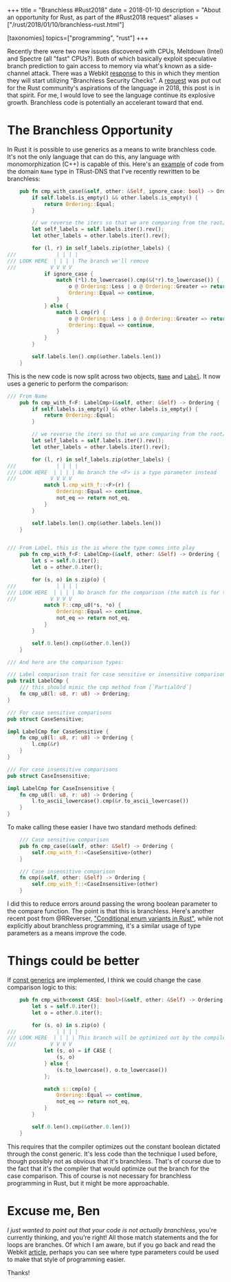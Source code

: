 +++
title = "Branchless #Rust2018"
date = 2018-01-10
description = "About an opportunity for Rust, as part of the #Rust2018 request"
aliases = ["/rust/2018/01/10/branchless-rust.html"]

[taxonomies]
topics=["programming", "rust"]
+++

Recently there were two new issues discovered with CPUs, Meltdown (Intel) and Spectre (all "fast" CPUs?). Both of which basically exploit speculative branch prediction to gain access to memory via what's known as a side-channel attack. There was a Webkit [response](https://webkit.org/blog/8048/what-spectre-and-meltdown-mean-for-webkit/) to this in which they mention they will start utilizing "Branchless Security Checks". A [request](https://blog.rust-lang.org/2018/01/03/new-years-rust-a-call-for-community-blogposts.html) was put out for the Rust community's aspirations of the language in 2018, this post is in that spirit. For me, I would love to see the language continue its explosive growth. Branchless code is potentially an accelerant toward that end.

# The Branchless Opportunity

In Rust it is possible to use generics as a means to write branchless code. It's not the only language that can do this, any language with monomorphization (C++) is capable of this. Here's an [example](https://github.com/bluejekyll/trust-dns/blob/fb9e5cde20902b24462cdb234cbcd4113c89b081/proto/src/rr/domain.rs#L549) of code from the domain `Name` type in TRust-DNS that I've recently rewritten to be branchless:

```rust
    pub fn cmp_with_case(&self, other: &Self, ignore_case: bool) -> Ordering {
        if self.labels.is_empty() && other.labels.is_empty() {
            return Ordering::Equal;
        }

        // we reverse the iters so that we are comparing from the root/domain to the local...
        let self_labels = self.labels.iter().rev();
        let other_labels = other.labels.iter().rev();

        for (l, r) in self_labels.zip(other_labels) {
///             | | | |
/// LOOK HERE  | | | | The branch we'll remove
///           V V V V
            if ignore_case {
                match (*l).to_lowercase().cmp(&(*r).to_lowercase()) {
                    o @ Ordering::Less | o @ Ordering::Greater => return o,
                    Ordering::Equal => continue,
                }
            } else {
                match l.cmp(r) {
                    o @ Ordering::Less | o @ Ordering::Greater => return o,
                    Ordering::Equal => continue,
                }
            }
        }

        self.labels.len().cmp(&other.labels.len())
    }
```

This is the new code is now split across two objects, [`Name`](https://github.com/bluejekyll/trust-dns/blob/95e35576f7a1d4cf754750538ddf33838c6f4d42/proto/src/rr/domain/name.rs#L550) and [`Label`](https://github.com/bluejekyll/trust-dns/blob/95e35576f7a1d4cf754750538ddf33838c6f4d42/proto/src/rr/domain/label.rs#L113). It now uses a generic to perform the comparison:

```rust
/// From Name
    pub fn cmp_with_f<F: LabelCmp>(&self, other: &Self) -> Ordering {
        if self.labels.is_empty() && other.labels.is_empty() {
            return Ordering::Equal;
        }

        // we reverse the iters so that we are comparing from the root/domain to the local...
        let self_labels = self.labels.iter().rev();
        let other_labels = other.labels.iter().rev();

        for (l, r) in self_labels.zip(other_labels) {
///             | | | |
/// LOOK HERE  | | | | No branch the <F> is a type parameter instead
///           V V V V
            match l.cmp_with_f::<F>(r) {
                Ordering::Equal => continue,
                not_eq => return not_eq,
            }
        }

        self.labels.len().cmp(&other.labels.len())
    }


/// From Label, this is the is where the type comes into play
    pub fn cmp_with_f<F: LabelCmp>(&self, other: &Self) -> Ordering {
        let s = self.0.iter();
        let o = other.0.iter();

        for (s, o) in s.zip(o) {
///             | | | |
/// LOOK HERE  | | | | No branch for the comparison (the match is for the result of the comparison)
///           V V V V
            match F::cmp_u8(*s, *o) {
                Ordering::Equal => continue,
                not_eq => return not_eq,
            }
        }

        self.0.len().cmp(&other.0.len())
    }

/// And here are the comparison types:

/// Label comparison trait for case sensitive or insensitive comparisons
pub trait LabelCmp {
    /// this should mimic the cmp method from [`PartialOrd`]
    fn cmp_u8(l: u8, r: u8) -> Ordering;
}

/// For case sensitive comparisons
pub struct CaseSensitive;

impl LabelCmp for CaseSensitive {
    fn cmp_u8(l: u8, r: u8) -> Ordering {
        l.cmp(&r)
    }
}

/// For case insensitive comparisons
pub struct CaseInsensitive;

impl LabelCmp for CaseInsensitive {
    fn cmp_u8(l: u8, r: u8) -> Ordering {
        l.to_ascii_lowercase().cmp(&r.to_ascii_lowercase())
    }
}
```

To make calling these easier I have two standard methods defined:

```rust
    /// Case sensitive comparison
    pub fn cmp_case(&self, other: &Self) -> Ordering {
        self.cmp_with_f::<CaseSensitive>(other)
    }

    /// Case insensitive comparison
    fn cmp(&self, other: &Self) -> Ordering {
        self.cmp_with_f::<CaseInsensitive>(other)
    }
```

I did this to reduce errors around passing the wrong boolean parameter to the compare function. The point is that this is branchless. Here's another recent post from @RReverser, ["Conditional enum variants in Rust"](https://rreverser.com/conditional-enum-variants-in-rust/), while not explicitly about branchless programming, it's a similar usage of type parameters as a means improve the code.

# Things could be better

If [const generics](https://github.com/rust-lang/rfcs/blob/master/text/2000-const-generics.md) are implemented, I think we could change the case comparison logic to this:

```rust
    pub fn cmp_with<const CASE: bool>(&self, other: &Self) -> Ordering {
        let s = self.0.iter();
        let o = other.0.iter();

        for (s, o) in s.zip(o) {
///             | | | |
/// LOOK HERE  | | | | This branch will be optimized out by the compiler b/c it's a const bool
///           V V V V
            let (s, o) = if CASE {
                (s, o)
            } else {
                (s.to_lowercase(), o.to_lowercase())
            };

            match s::cmp(o) {
                Ordering::Equal => continue,
                not_eq => return not_eq,
            }
        }

        self.0.len().cmp(&other.0.len())
    }
```

This requires that the compiler optimizes out the constant boolean dictated through the const generic. It's less code than the technique I used before, though possibly not as obvious that it's branchless. That's of course due to the fact that it's the compiler that would optimize out the branch for the case comparison. This of course is not necessary for branchless programming in Rust, but it might be more approachable.

# Excuse me, Ben

*I just wanted to point out that your code is not actually branchless*, you're currently thinking, and you're right! All those match statements and the for loops are branches. Of which I am aware, but if you go back and read the Webkit [article](https://webkit.org/blog/8048/what-spectre-and-meltdown-mean-for-webkit/), perhaps you can see where type parameters could be used to make that style of programming easier.

Thanks!